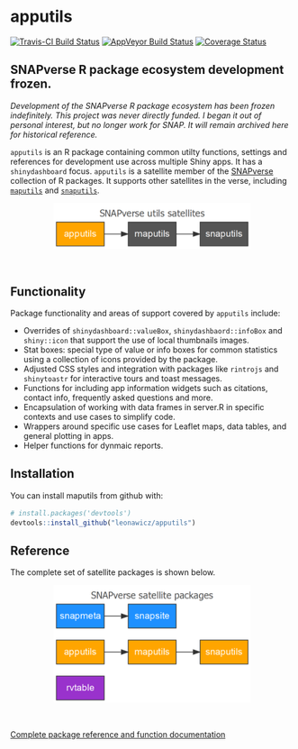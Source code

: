 
<!-- README.md is generated from README.Rmd. Please edit that file -->
apputils
========

[![Travis-CI Build Status](https://travis-ci.org/leonawicz/apputils.svg?branch=master)](https://travis-ci.org/leonawicz/rapputils) [![AppVeyor Build Status](https://ci.appveyor.com/api/projects/status/github/leonawicz/apputils?branch=master&svg=true)](https://ci.appveyor.com/project/leonawicz/apputils) [![Coverage Status](https://img.shields.io/codecov/c/github/leonawicz/apputils/master.svg)](https://codecov.io/github/leonawicz/apputils?branch=master)

SNAPverse R package ecosystem development frozen.
-------------------------------------------------

*Development of the SNAPverse R package ecosystem has been frozen indefinitely. This project was never directly funded. I began it out of personal interest, but no longer work for SNAP. It will remain archived here for historical reference.*

`apputils` is an R package containing common utilty functions, settings and references for development use across multiple Shiny apps. It has a `shinydashboard` focus. `apputils` is a satellite member of the [SNAPverse](https://leonawicz.github.io/snapverse/) collection of R packages. It supports other satellites in the verse, including [`maputils`](https://leonawicz.github.io/maputils/) and [`snaputils`](https://leonawicz.github.io/snaputils/).

<p style="text-align:center;">
<img src="man/figures/sv_satellites_utils_app.png" width=350>
</p>
<br>

Functionality
-------------

Package functionality and areas of support covered by `apputils` include:

-   Overrides of `shinydashboard::valueBox`, `shinydashbaord::infoBox` and `shiny::icon` that support the use of local thumbnails images.
-   Stat boxes: special type of value or info boxes for common statistics using a collection of icons provided by the package.
-   Adjusted CSS styles and integration with packages like `rintrojs` and `shinytoastr` for interactive tours and toast messages.
-   Functions for including app information widgets such as citations, contact info, frequently asked questions and more.
-   Encapsulation of working with data frames in server.R in specific contexts and use cases to simplify code.
-   Wrappers around specific use cases for Leaflet maps, data tables, and general plotting in apps.
-   Helper functions for dynmaic reports.

Installation
------------

You can install maputils from github with:

``` r
# install.packages('devtools')
devtools::install_github("leonawicz/apputils")
```

Reference
---------

The complete set of satellite packages is shown below.

<p style="text-align:center;">
<img src="man/figures/sv_satellites_all.png" width=350>
</p>
<br>

[Complete package reference and function documentation](https://leonawicz.github.io/apputils/)
